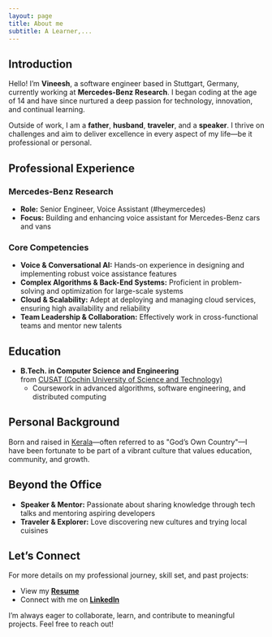 ```yaml
---
layout: page
title: About me
subtitle: A Learner,...
---
```


## Introduction
Hello! I’m **Vineesh**, a software engineer based in Stuttgart, Germany, currently working at **Mercedes-Benz Research**. I began coding at the age of 14 and have since nurtured a deep passion for technology, innovation, and continual learning.

Outside of work, I am a **father**, **husband**, **traveler**, and a **speaker**. I thrive on challenges and aim to deliver excellence in every aspect of my life—be it professional or personal.

## Professional Experience

### Mercedes-Benz Research
- **Role:** Senior Engineer, Voice Assistant (#heymercedes)  
- **Focus:** Building and enhancing voice assistant for Mercedes-Benz cars and vans  

### Core Competencies
- **Voice & Conversational AI:** Hands-on experience in designing and implementing robust voice assistance features  
- **Complex Algorithms & Back-End Systems:** Proficient in problem-solving and optimization for large-scale systems  
- **Cloud & Scalability:** Adept at deploying and managing cloud services, ensuring high availability and reliability  
- **Team Leadership & Collaboration:** Effectively work in cross-functional teams and mentor new talents  

## Education
- **B.Tech. in Computer Science and Engineering**  
  from [CUSAT (Cochin University of Science and Technology)](http://www.cusat.nic.in/)  
  - Coursework in advanced algorithms, software engineering, and distributed computing  

## Personal Background
Born and raised in [Kerala](https://en.wikipedia.org/wiki/Kerala)—often referred to as "God’s Own Country"—I have been fortunate to be part of a vibrant culture that values education, community, and growth.

## Beyond the Office
- **Speaker & Mentor:** Passionate about sharing knowledge through tech talks and mentoring aspiring developers  
- **Traveler & Explorer:** Love discovering new cultures and trying local cuisines  

## Let’s Connect
For more details on my professional journey, skill set, and past projects:
- View my **[Resume](https://vineeshnp.com/resume/)**  
- Connect with me on **[LinkedIn](http://linkedin.com/in/vineeshnp/)**  

I’m always eager to collaborate, learn, and contribute to meaningful projects. Feel free to reach out!